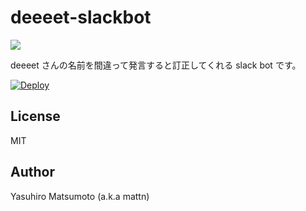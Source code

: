 # deeeet-slackbot

![](http://go-gyazo.appspot.com/ee747efcf38afdee.png)

deeeet さんの名前を間違って発言すると訂正してくれる slack bot です。

[![Deploy](https://www.herokucdn.com/deploy/button.png)](https://heroku.com/deploy)

## License

MIT

## Author

Yasuhiro Matsumoto (a.k.a mattn)
